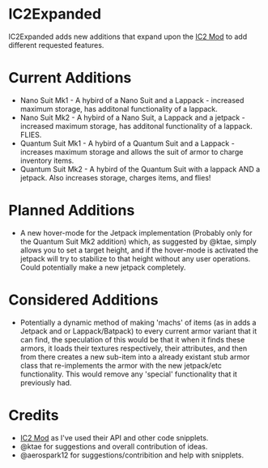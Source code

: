 IC2Expanded
===========
IC2Expanded adds new additions that expand upon the [IC2 Mod](http://www.industrial-craft.net/) to add different requested features.

Current Additions
===========
* Nano Suit Mk1 - A hybird of a Nano Suit and a Lappack - increased maximum storage, has additonal functionality of a lappack.
* Nano Suit Mk2 - A hybird of a Nano Suit, a Lappack and a jetpack - increased maximum storage, has additonal functionality of a lappack. FLIES.
* Quantum Suit Mk1 - A hybird of a Quantum Suit and a Lappack - increases maximum storage and allows the suit of armor to charge inventory items.
* Quantum Suit Mk2 - A hybird of the Quantum Suit with a lappack AND a jetpack. Also increases storage, charges items, and flies!

Planned Additions
===========
* A new hover-mode for the Jetpack implementation (Probably only for the Quantum Suit Mk2 addition) which, as suggested by @ktae, simply allows you to set a target height, and if the hover-mode is activated the jetpack will try to stabilize to that height without any user operations. Could potentially make a new jetpack completely.

Considered Additions
===========
* Potentially a dynamic method of making 'machs' of items (as in adds a Jetpack and or Lappack/Batpack) to every current armor variant that it can find, the speculation of this would be that it when it finds these armors, it loads their textures respectively, their attributes, and then from there creates a new sub-item into a already existant stub armor class that re-implements the armor with the new jetpack/etc functionality. This would remove any 'special' functionality that it previously had.

Credits
==========
* [IC2 Mod](http://www.industrial-craft.net/) as I've used their API and other code snipplets.
* @ktae for suggestions and overall contribution of ideas.
* @aerospark12 for suggestions/contribition and help with snipplets.

